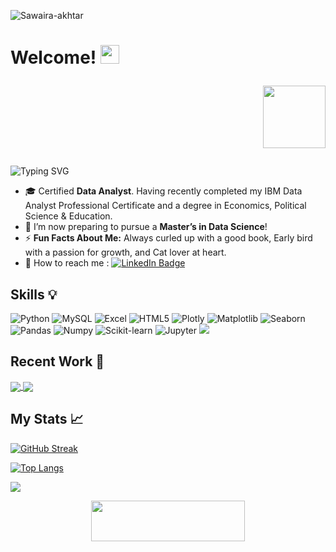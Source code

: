  <p align="left"> <img src="https://komarev.com/ghpvc/?username=sawaira-akhtar&label=Profile%20views&color=005358&style=flat"
    alt="Sawaira-akhtar" /> 
  </p>
  
<h1>
  Welcome!
  <img src="https://media.giphy.com/media/hvRJCLFzcasrR4ia7z/giphy.gif" width="30px"/>
  <p align="right"><img src="[https://media4.giphy.com/media/v1.Y2lkPTc5MGI3NjExYXVveWYwbzYzYWxhZmYycmhrOWIwZ3phbzV3YmgxcW1rbTNlczJjeCZlcD12MV9pbnRlcm5hbF9naWZfYnlfaWQmY3Q9Zw/l3q2JguBw4fBXXVpm/giphy.webp](https://lottiefiles.com/animation/processing-8120674)(https://lottiefiles.com/animation/processing-8120674)" width="100px"/> </p>
 
</h1>

  <img src="https://readme-typing-svg.demolab.com?font=Patrick+Hand&weight=500&size=24&pause=1000&color=005358&center=true&vCenter=true&width=600&lines=Hey!+it's+Sawaira..!;Aspiring+Data+Scientist+%7C+Data+Analyst;Numbers+speak,+I+translate!;Passion+for+growth.." alt="Typing SVG" />




- 🎓 Certified **Data Analyst**. Having recently completed my IBM Data Analyst Professional Certificate and a degree in Economics, Political Science & Education.
- 🔭 I’m now preparing to pursue a **Master’s in Data Science**! 
- ⚡ **Fun Facts About Me:**  Always curled up with a good book, Early bird with a passion for growth, and Cat lover at heart.
- 📩 How to reach me : <a href="https://www.linkedin.com/in/sawaira-akhtar/">
    <img src="https://img.shields.io/badge/LinkedIn-blue?style=for-the-badge&logo=linkedin&logoColor=white" alt="LinkedIn Badge"/>
  </a>


## Skills 💡
![Python](https://img.shields.io/badge/Python-%2314354C.svg?style=for-the-badge&logo=python&logoColor=white)
![MySQL](https://img.shields.io/badge/MySQL-%23479CDE.svg?style=for-the-badge&logo=mysql&logoColor=white)
![Excel](https://img.shields.io/badge/Excel-%2317A2B8.svg?style=for-the-badge&logo=microsoft-excel&logoColor=white)
![HTML5](https://img.shields.io/badge/HTML5-%23E34F26.svg?style=for-the-badge&logo=html5&logoColor=white)
![Plotly](https://img.shields.io/badge/Plotly-%233F4F75.svg?style=for-the-badge&logo=plotly&logoColor=white)
![Matplotlib](https://img.shields.io/badge/Matplotlib-%23E64A19.svg?style=for-the-badge&logo=python&logoColor=white)
![Seaborn](https://img.shields.io/badge/Seaborn-%230E3C6E.svg?style=for-the-badge&logo=python&logoColor=white)
![Pandas](https://img.shields.io/badge/Pandas-%23150458.svg?style=for-the-badge&logo=pandas&logoColor=white)
![Numpy](https://img.shields.io/badge/Numpy-%23013243.svg?style=for-the-badge&logo=numpy&logoColor=white)
![Scikit-learn](https://img.shields.io/badge/Scikit-learn-%23F7931E.svg?style=for-the-badge&logo=scikit-learn&logoColor=white)
![Jupyter](https://img.shields.io/badge/Jupyter-%23F37626.svg?style=for-the-badge&logo=jupyter&logoColor=white)
<img src="https://img.shields.io/badge/MySQL-00000F?style=for-the-badge&logo=mysql&logoColor=white" />


 ## Recent Work 💼

 <a href="https://github.com/Sawaira-Akhtar/Housing Price Predictive Modeling">
  <img align="center" src="https://github-readme-stats.vercel.app/api/pin/?username=Sawaira-Akhtar&repo=data-analysis-projects&theme=vision-friendly-dark" />
</a>

<a href="https://github.com/Sawaira-Akhtar/IBM-Capstone-Project">
  <img align="center" src="https://github-readme-stats.vercel.app/api/pin/?username=Sawaira-Akhtar&repo=IBM-Capstone-Project&theme=vision-friendly-dark" />
</a>




## My Stats 📈 
[![GitHub Streak](http://github-readme-streak-stats.herokuapp.com?user=Sawaira-Akhtar&theme=dark&background=000000)](https://git.io/streak-stats)

[![Top Langs](https://github-readme-stats.vercel.app/api/top-langs/?username=Sawaira-Akhtar&layout=compact&theme=vision-friendly-dark)](https://github.com/anuraghazra/github-readme-stats)


 <img src="https://user-images.githubusercontent.com/73097560/115834477-dbab4500-a447-11eb-908a-139a6edaec5c.gif">
<p align="center">
  <img src="https://media.giphy.com/media/jpVnC65DmYeyRL4LHS/giphy.gif" width="70%" height="65px">
</p>	

<br>
 

